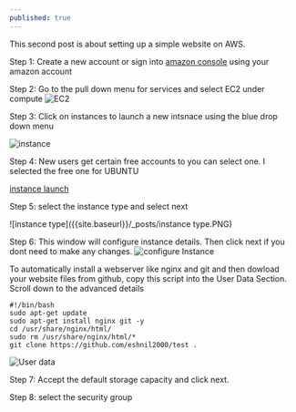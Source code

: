 ```yaml
---
published: true
---
```

This second post is about setting up a simple website on AWS.

Step 1: Create a new account or sign into [amazon console](https://aws.amazon.com/console/) using your amazon account

Step 2: Go to the pull down menu for services and select EC2 under compute
![EC2]({{site.baseurl}}/_posts/ec2.PNG)

Step 3: Click on instances to launch a new intsnace using the blue drop down menu

![instance]({{site.baseurl}}/_posts/instance.PNG)

Step 4: New users get certain free accounts to you can select one. I selected the free one for UBUNTU

[instance launch](https://us-west-2.console.aws.amazon.com/ec2/v2/home?region=us-west-2#LaunchInstanceWizard:)

Step 5: select the instance type and select next

![instance type]({{site.baseurl}}/_posts/instance type.PNG)

Step 6: This window will configure instance details. Then click next if you dont need to make any changes. 
![configure Instance]({{site.baseurl}}/_posts/configure_instance1.PNG)

To automatically install a webserver like nginx and git and then dowload your website files from github, copy this script into the User Data Section. Scroll down to the advanced details  
	  
	#!/bin/bash
	sudo apt-get update
	sudo apt-get install nginx git -y
	cd /usr/share/nginx/html/
	sudo rm /usr/share/nginx/html/*
	git clone https://github.com/eshnil2000/test .
    
![User data]({{site.baseurl}}/_posts/configure_instance2_advanced.PNG)


Step 7: Accept the default storage capacity and click next.

Step 8: select the security group
